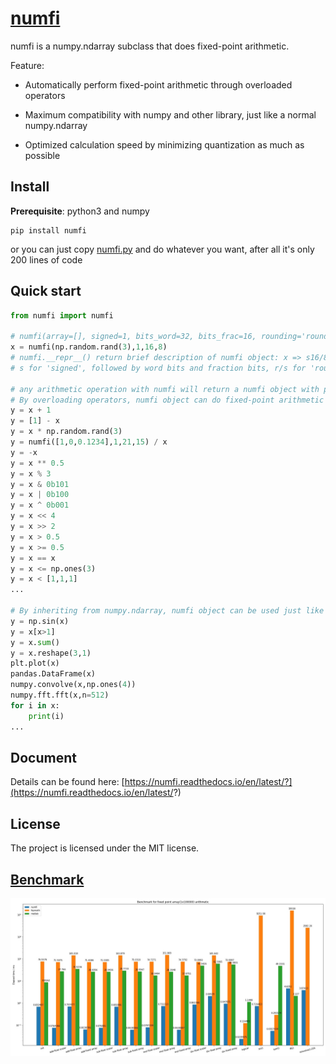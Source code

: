 # [numfi](https://github.com/ZZZZzzzzac/numfi)
numfi is a numpy.ndarray subclass that does fixed-point arithmetic.

Feature:  

- Automatically perform fixed-point arithmetic through overloaded operators  

- Maximum compatibility with numpy and other library, just like a normal numpy.ndarray  

- Optimized calculation speed by minimizing quantization as much as possible   

## Install
**Prerequisite**: python3 and numpy

```
pip install numfi
```
or you can just copy [numfi.py](https://github.com/ZZZZzzzzac/numfi/blob/master/numfi/numfi.py) and do whatever you want, after all it's only 200 lines of code

## Quick start
```python
from numfi import numfi

# numfi(array=[], signed=1, bits_word=32, bits_frac=16, rounding='round', overflow='wrap')
x = numfi(np.random.rand(3),1,16,8) 
# numfi.__repr__() return brief description of numfi object: x => s16/8-r/s
# s for 'signed', followed by word bits and fraction bits, r/s for 'round' and 'saturate` for rounding/overflow method

# any arithmetic operation with numfi will return a numfi object with proper precision and value
# By overloading operators, numfi object can do fixed-point arithmetic easily:
y = x + 1
y = [1] - x
y = x * np.random.rand(3)
y = numfi([1,0,0.1234],1,21,15) / x
y = -x
y = x ** 0.5
y = x % 3
y = x & 0b101
y = x | 0b100
y = x ^ 0b001
y = x << 4
y = x >> 2
y = x > 0.5
y = x >= 0.5
y = x == x
y = x <= np.ones(3)
y = x < [1,1,1]
...

# By inheriting from numpy.ndarray, numfi object can be used just like normal numpy array, and return same numfi object back
y = np.sin(x)
y = x[x>1]
y = x.sum()
y = x.reshape(3,1)
plt.plot(x)
pandas.DataFrame(x)
numpy.convolve(x,np.ones(4))
numpy.fft.fft(x,n=512)
for i in x:
    print(i)
...
```
## Document
Details can be found here: [https://numfi.readthedocs.io/en/latest/?](https://numfi.readthedocs.io/en/latest/?)

## License
The project is licensed under the MIT license.

## [Benchmark](https://github.com/ZZZZzzzzac/numfi/blob/master/benchmark.ipynb)
![benchmark](./benchmark.jpg)
